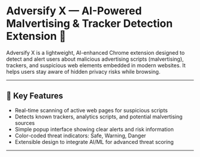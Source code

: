 # Adversify X — AI-Powered Malvertising & Tracker Detection Extension 🚀

Adversify X is a lightweight, AI-enhanced Chrome extension designed to detect and alert users about malicious advertising scripts (malvertising), trackers, and suspicious web elements embedded in modern websites. It helps users stay aware of hidden privacy risks while browsing.

---

## 🔐 **Key Features**
- Real-time scanning of active web pages for suspicious scripts
- Detects known trackers, analytics scripts, and potential malvertising sources
- Simple popup interface showing clear alerts and risk information
- Color-coded threat indicators: Safe, Warning, Danger
- Extensible design to integrate AI/ML for advanced threat scoring

---

